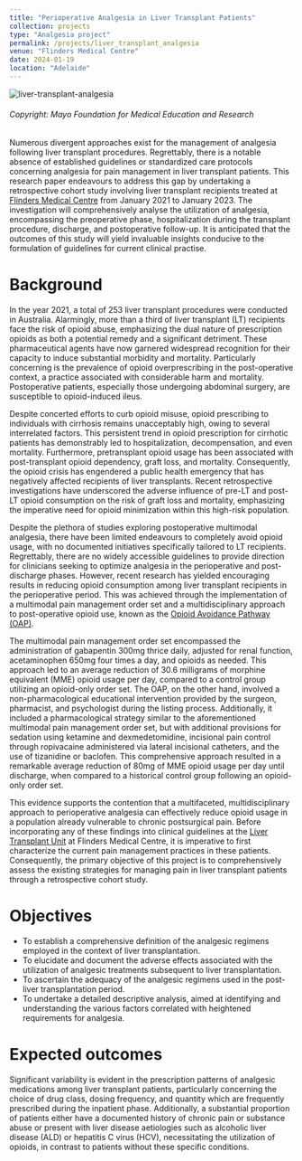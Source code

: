 ```yaml
---
title: "Perioperative Analgesia in Liver Transplant Patients"
collection: projects
type: "Analgesia project"
permalink: /projects/liver_transplant_analgesia
venue: "Flinders Medical Centre"
date: 2024-01-19
location: "Adelaide"
---
```

![liver-transplant-analgesia](https://zhenxi-wang.github.io/files/liver_transplant_mayo.png)
###### Copyright: Mayo Foundation for Medical Education and Research

Numerous divergent approaches exist for the management of analgesia following liver transplant procedures. Regrettably, there is a notable absence of established guidelines or standardized care protocols concerning analgesia for pain management in liver transplant patients. This research paper endeavours to address this gap by undertaking a retrospective cohort study involving liver transplant recipients treated at [Flinders Medical Centre](https://www.sahealth.sa.gov.au/wps/wcm/connect/public+content/sa+health+internet/services/hospitals/flinders+medical+centre/flinders+medical+centre) from January 2021 to January 2023. The investigation will comprehensively analyse the utilization of analgesia, encompassing the preoperative phase, hospitalization during the transplant procedure, discharge, and postoperative follow-up. It is anticipated that the outcomes of this study will yield invaluable insights conducive to the formulation of guidelines for current clinical practise.

Background
======
In the year 2021, a total of 253 liver transplant procedures were conducted in Australia. Alarmingly, more than a third of liver transplant (LT) recipients face the risk of opioid abuse, emphasizing the dual nature of prescription opioids as both a potential remedy and a significant detriment. These pharmaceutical agents have now garnered widespread recognition for their capacity to induce substantial morbidity and mortality. Particularly concerning is the prevalence of opioid overprescribing in the post-operative context, a practice associated with considerable harm and mortality. Postoperative patients, especially those undergoing abdominal surgery, are susceptible to opioid-induced ileus.

Despite concerted efforts to curb opioid misuse, opioid prescribing to individuals with cirrhosis remains unacceptably high, owing to several interrelated factors. This persistent trend in opioid prescription for cirrhotic patients has demonstrably led to hospitalization, decompensation, and even mortality. Furthermore, pretransplant opioid usage has been associated with post-transplant opioid dependency, graft loss, and mortality. Consequently, the opioid crisis has engendered a public health emergency that has negatively affected recipients of liver transplants. Recent retrospective investigations have underscored the adverse influence of pre-LT and post-LT opioid consumption on the risk of graft loss and mortality, emphasizing the imperative need for opioid minimization within this high-risk population.

Despite the plethora of studies exploring postoperative multimodal analgesia, there have been limited endeavours to completely avoid opioid usage, with no documented initiatives specifically tailored to LT recipients. Regrettably, there are no widely accessible guidelines to provide direction for clinicians seeking to optimize analgesia in the perioperative and post-discharge phases. However, recent research has yielded encouraging results in reducing opioid consumption among liver transplant recipients in the perioperative period. This was achieved through the implementation of a multimodal pain management order set and a multidisciplinary approach to post-operative opioid use, known as the [Opioid Avoidance Pathway (OAP)](https://journals.lww.com/lt/abstract/2020/10000/opioid_avoidance_in_liver_transplant_recipients_.10.aspx).

The multimodal pain management order set encompassed the administration of gabapentin 300mg thrice daily, adjusted for renal function, acetaminophen 650mg four times a day, and opioids as needed. This approach led to an average reduction of 30.6 milligrams of morphine equivalent (MME) opioid usage per day, compared to a control group utilizing an opioid-only order set. The OAP, on the other hand, involved a non-pharmacological educational intervention provided by the surgeon, pharmacist, and psychologist during the listing process. Additionally, it included a pharmacological strategy similar to the aforementioned multimodal pain management order set, but with additional provisions for sedation using ketamine and dexmedetomidine, incisional pain control through ropivacaine administered via lateral incisional catheters, and the use of tizanidine or baclofen. This comprehensive approach resulted in a remarkable average reduction of 80mg of MME opioid usage per day until discharge, when compared to a historical control group following an opioid-only order set.

This evidence supports the contention that a multifaceted, multidisciplinary approach to perioperative analgesia can effectively reduce opioid usage in a population already vulnerable to chronic postsurgical pain. Before incorporating any of these findings into clinical guidelines at the [Liver Transplant Unit](https://www.sahealth.sa.gov.au/wps/wcm/connect/public+content/sa+health+internet/services/hospitals/flinders+medical+centre/services+and+clinics+at+flinders+medical+centre/services+at+flinders+medical+centre/hepatology+and+liver+transplantation+medicine+services+at+flinders+medical+centre) at Flinders Medical Centre, it is imperative to first characterize the current pain management practices in these patients. Consequently, the primary objective of this project is to comprehensively assess the existing strategies for managing pain in liver transplant patients through a retrospective cohort study.


Objectives
======
*	To establish a comprehensive definition of the analgesic regimens employed in the context of liver transplantation.
*	To elucidate and document the adverse effects associated with the utilization of analgesic treatments subsequent to liver transplantation.
*	To ascertain the adequacy of the analgesic regimens used in the post-liver transplantation period.
*	To undertake a detailed descriptive analysis, aimed at identifying and understanding the various factors correlated with heightened requirements for analgesia.

Expected outcomes
======
Significant variability is evident in the prescription patterns of analgesic medications among liver transplant patients, particularly concerning the choice of drug class, dosing frequency, and quantity which are frequently prescribed during the inpatient phase. Additionally, a substantial proportion of patients either have a documented history of chronic pain or substance abuse or present with liver disease aetiologies such as alcoholic liver disease (ALD) or hepatitis C virus (HCV), necessitating the utilization of opioids, in contrast to patients without these specific conditions.
  
